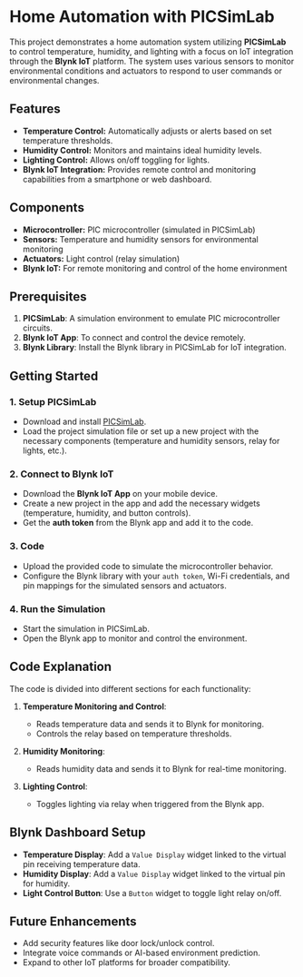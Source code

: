 # Home Automation with PICSimLab

This project demonstrates a home automation system utilizing **PICSimLab** to control temperature, humidity, and lighting with a focus on IoT integration through the **Blynk IoT** platform. The system uses various sensors to monitor environmental conditions and actuators to respond to user commands or environmental changes.

## Features

- **Temperature Control:** Automatically adjusts or alerts based on set temperature thresholds.
- **Humidity Control:** Monitors and maintains ideal humidity levels.
- **Lighting Control:** Allows on/off toggling for lights.
- **Blynk IoT Integration:** Provides remote control and monitoring capabilities from a smartphone or web dashboard.

## Components

- **Microcontroller:** PIC microcontroller (simulated in PICSimLab)
- **Sensors:** Temperature and humidity sensors for environmental monitoring
- **Actuators:** Light control (relay simulation)
- **Blynk IoT:** For remote monitoring and control of the home environment

## Prerequisites

1. **PICSimLab**: A simulation environment to emulate PIC microcontroller circuits.
2. **Blynk IoT App**: To connect and control the device remotely.
3. **Blynk Library**: Install the Blynk library in PICSimLab for IoT integration.

## Getting Started

### 1. Setup PICSimLab

- Download and install [PICSimLab](http://sourceforge.net/projects/picsimlab/).
- Load the project simulation file or set up a new project with the necessary components (temperature and humidity sensors, relay for lights, etc.).
  
### 2. Connect to Blynk IoT

- Download the **Blynk IoT App** on your mobile device.
- Create a new project in the app and add the necessary widgets (temperature, humidity, and button controls).
- Get the **auth token** from the Blynk app and add it to the code.

### 3. Code

- Upload the provided code to simulate the microcontroller behavior.
- Configure the Blynk library with your `auth token`, Wi-Fi credentials, and pin mappings for the simulated sensors and actuators.

### 4. Run the Simulation

- Start the simulation in PICSimLab.
- Open the Blynk app to monitor and control the environment.
  
## Code Explanation

The code is divided into different sections for each functionality:

1. **Temperature Monitoring and Control**:
   - Reads temperature data and sends it to Blynk for monitoring.
   - Controls the relay based on temperature thresholds.
  
2. **Humidity Monitoring**:
   - Reads humidity data and sends it to Blynk for real-time monitoring.
  
3. **Lighting Control**:
   - Toggles lighting via relay when triggered from the Blynk app.

## Blynk Dashboard Setup

- **Temperature Display**: Add a `Value Display` widget linked to the virtual pin receiving temperature data.
- **Humidity Display**: Add a `Value Display` widget linked to the virtual pin for humidity.
- **Light Control Button**: Use a `Button` widget to toggle light relay on/off.

## Future Enhancements

- Add security features like door lock/unlock control.
- Integrate voice commands or AI-based environment prediction.
- Expand to other IoT platforms for broader compatibility.
